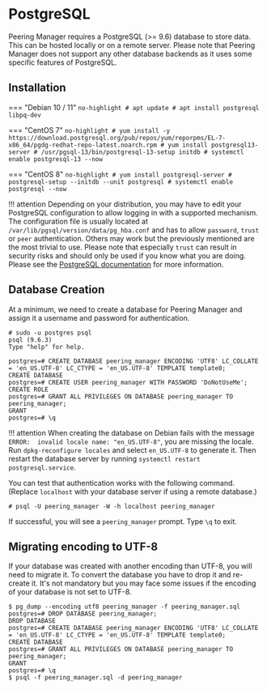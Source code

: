 # PostgreSQL
Peering Manager requires a PostgreSQL (>= 9.6) database to store data. This can be
hosted locally or on a remote server. Please note that Peering Manager does not
support any other database backends as it uses some specific features of
PostgreSQL.

## Installation

=== "Debian 10 / 11"
	```no-highlight
	# apt update
	# apt install postgresql libpq-dev
	```

=== "CentOS 7"
	```no-highlight
	# yum install -y https://download.postgresql.org/pub/repos/yum/reporpms/EL-7-x86_64/pgdg-redhat-repo-latest.noarch.rpm
	# yum install postgresql13-server
	# /usr/pgsql-13/bin/postgresql-13-setup initdb
	# systemctl enable postgresql-13 --now
	```

=== "CentOS 8"
	```no-highlight
	# yum install postgresql-server
	# postgresql-setup --initdb --unit postgresql
	# systemctl enable postgresql --now
	```

!!! attention
	Depending on your distribution, you may have to edit your PostgreSQL
	configuration to allow logging in with a supported mechanism.
	The configuration file is usually located at `/var/lib/pgsql/version/data/pg_hba.conf`
	and has to allow `password`, `trust` or `peer` authentication. Others may work but
	the previously mentioned are the most trivial to use. Please note that especially
	`trust` can result in security risks and should only be used if you
	know what you are doing.
	Please see the [PostgreSQL documentation](https://www.postgresql.org/docs/13/auth-pg-hba-conf.html)
	for more information.


## Database Creation

At a minimum, we need to create a database for Peering Manager and assign it a
username and password for authentication.

```no-highlight
# sudo -u postgres psql
psql (9.6.3)
Type "help" for help.

postgres=# CREATE DATABASE peering_manager ENCODING 'UTF8' LC_COLLATE = 'en_US.UTF-8' LC_CTYPE = 'en_US.UTF-8' TEMPLATE template0;
CREATE DATABASE
postgres=# CREATE USER peering_manager WITH PASSWORD 'DoNotUseMe';
CREATE ROLE
postgres=# GRANT ALL PRIVILEGES ON DATABASE peering_manager TO peering_manager;
GRANT
postgres=# \q
```

!!! attention
	When creating the database on Debian fails with the message
	`ERROR:  invalid locale name: "en_US.UTF-8"`, you are missing the locale.
	Run `dpkg-reconfigure locales` and select `en_US.UTF-8` to generate it.
	Then restart the database server by running `systemctl restart postgresql.service`.

You can test that authentication works with the following command. (Replace
`localhost` with your database server if using a remote database.)

```no-highlight
# psql -U peering_manager -W -h localhost peering_manager
```

If successful, you will see a `peering_manager` prompt. Type `\q` to exit.

## Migrating encoding to UTF-8

If your database was created with another encoding than UTF-8, you will
need to migrate it. To convert the database you have to drop it and
re-create it. It's not mandatory but you may face some issues if the encoding
of your database is not set to UTF-8.

```no-highlight
$ pg_dump --encoding utf8 peering_manager -f peering_manager.sql
postgres=# DROP DATABASE peering_manager;
DROP DATABASE
postgres=# CREATE DATABASE peering_manager ENCODING 'UTF8' LC_COLLATE = 'en_US.UTF-8' LC_CTYPE = 'en_US.UTF-8' TEMPLATE template0;
CREATE DATABASE
postgres=# GRANT ALL PRIVILEGES ON DATABASE peering_manager TO peering_manager;
GRANT
postgres=# \q
$ psql -f peering_manager.sql -d peering_manager
```
